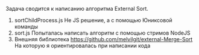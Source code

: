 Задача сводится к написанию алгоритма External Sort.

1. sortChildProcess.js
Не JS решение, а с помощью Юниксовой команды
2. sort.js
Попыталась написать алгоритм с помощью стримов NodeJS
3. Внешняя библиотека
https://github.com/melvilgit/external-Merge-Sort
На которую я ориентировалась при написании кода
